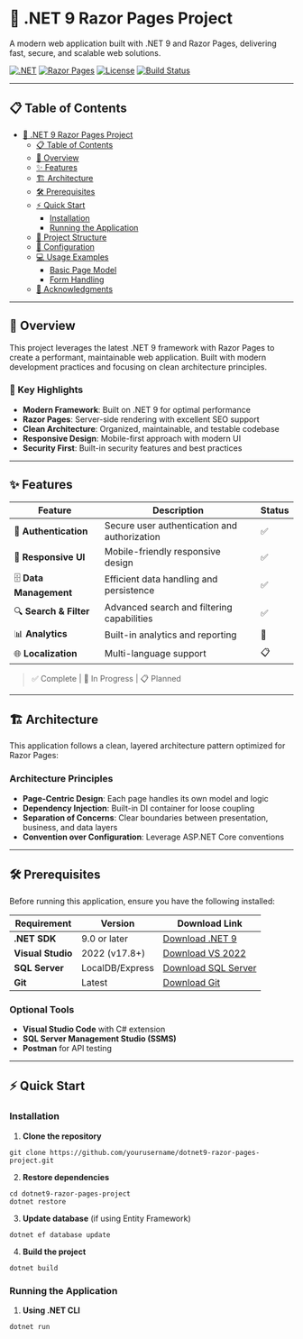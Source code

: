 ﻿# 🚀 .NET 9 Razor Pages Project

A modern web application built with .NET 9 and Razor Pages, delivering fast, secure, and scalable web solutions.

[![.NET](https://img.shields.io/badge/.NET-9.0-purple.svg)](https://dotnet.microsoft.com/)
[![Razor Pages](https://img.shields.io/badge/Razor-Pages-blue.svg)](https://docs.microsoft.com/en-us/aspnet/core/razor-pages/)
[![License](https://img.shields.io/badge/License-Not%20Licensed-red.svg)](#)
[![Build Status](https://img.shields.io/badge/Build-Passing-brightgreen.svg)](#)

---

## 📋 Table of Contents

- [🚀 .NET 9 Razor Pages Project](#-net-9-razor-pages-project)
  - [📋 Table of Contents](#-table-of-contents)
  - [📖 Overview](#-overview)
  - [✨ Features](#-features)
  - [🏗️ Architecture](#️-architecture)
  - [🛠️ Prerequisites](#️-prerequisites)
  - [⚡ Quick Start](#-quick-start)
    - [Installation](#installation)
    - [Running the Application](#running-the-application)
  - [📁 Project Structure](#-project-structure)
  - [🔧 Configuration](#-configuration)
  - [💻 Usage Examples](#-usage-examples)
    - [Basic Page Model](#basic-page-model)
    - [Form Handling](#form-handling)
  - [🙏 Acknowledgments](#-acknowledgments)

---

## 📖 Overview

This project leverages the latest .NET 9 framework with Razor Pages to create a performant, maintainable web application. Built with modern development practices and focusing on clean architecture principles.

### 🎯 Key Highlights

- **Modern Framework**: Built on .NET 9 for optimal performance
- **Razor Pages**: Server-side rendering with excellent SEO support
- **Clean Architecture**: Organized, maintainable, and testable codebase
- **Responsive Design**: Mobile-first approach with modern UI
- **Security First**: Built-in security features and best practices

---

## ✨ Features

| Feature | Description | Status |
|---------|-------------|---------|
| 🔐 **Authentication** | Secure user authentication and authorization | ✅ |
| 📱 **Responsive UI** | Mobile-friendly responsive design | ✅ |
| 🗄️ **Data Management** | Efficient data handling and persistence | ✅ |
| 🔍 **Search & Filter** | Advanced search and filtering capabilities | ✅ |
| 📊 **Analytics** | Built-in analytics and reporting | 🚧 |
| 🌐 **Localization** | Multi-language support | 📋 |

> ✅ Complete | 🚧 In Progress | 📋 Planned

---

## 🏗️ Architecture

This application follows a clean, layered architecture pattern optimized for Razor Pages:

### Architecture Principles

- **Page-Centric Design**: Each page handles its own model and logic
- **Dependency Injection**: Built-in DI container for loose coupling
- **Separation of Concerns**: Clear boundaries between presentation, business, and data layers
- **Convention over Configuration**: Leverage ASP.NET Core conventions

---

## 🛠️ Prerequisites

Before running this application, ensure you have the following installed:

| Requirement | Version | Download Link |
|-------------|---------|---------------|
| **.NET SDK** | 9.0 or later | [Download .NET 9](https://dotnet.microsoft.com/download/dotnet/9.0) |
| **Visual Studio** | 2022 (v17.8+) | [Download VS 2022](https://visualstudio.microsoft.com/vs/) |
| **SQL Server** | LocalDB/Express | [Download SQL Server](https://www.microsoft.com/sql-server/sql-server-downloads) |
| **Git** | Latest | [Download Git](https://git-scm.com/downloads) |

### Optional Tools
- **Visual Studio Code** with C# extension
- **SQL Server Management Studio (SSMS)**
- **Postman** for API testing

---

## ⚡ Quick Start

### Installation

1. **Clone the repository**
````````
git clone https://github.com/yourusername/dotnet9-razor-pages-project.git
````````

2. **Restore dependencies**
````````
cd dotnet9-razor-pages-project
dotnet restore
````````

3. **Update database** (if using Entity Framework)
````````
dotnet ef database update
````````

4. **Build the project**
````````
dotnet build
````````

### Running the Application

1. **Using .NET CLI**
````````
dotnet run
